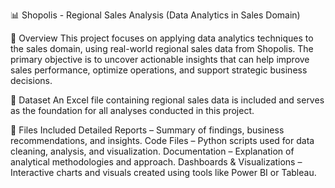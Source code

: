 📊 Shopolis - Regional Sales Analysis
(Data Analytics in Sales Domain)

📝 Overview
This project focuses on applying data analytics techniques to the sales domain, using real-world regional sales data from Shopolis. The primary objective is to uncover actionable insights that can help improve sales performance, optimize operations, and support strategic business decisions.

📂 Dataset
An Excel file containing regional sales data is included and serves as the foundation for all analyses conducted in this project.

📁 Files Included
Detailed Reports – Summary of findings, business recommendations, and insights.
Code Files – Python scripts used for data cleaning, analysis, and visualization.
Documentation – Explanation of analytical methodologies and approach.
Dashboards & Visualizations – Interactive charts and visuals created using tools like Power BI or Tableau.

